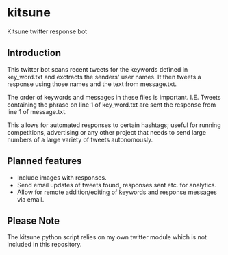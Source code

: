 kitsune
=======

Kitsune twitter response bot


Introduction
------------
This twitter bot scans recent tweets for the keywords defined in key_word.txt and exctracts
the senders' user names. It then tweets a response using those names and the text from
message.txt.

The order of keywords and messages in these files is important. I.E. Tweets containing the
phrase on line 1 of key_word.txt are sent the response from line 1 of message.txt.

This allows for automated responses to certain hashtags; useful for running competitions,
advertising or any other project that needs to send large numbers of a large variety of
tweets autonomously.

Planned features
----------------
- Include images with responses.
- Send email updates of tweets found, responses sent etc. for analytics.
- Allow for remote addition/editing of keywords and response messages via email.

Please Note
-----------
The kitsune python script relies on my own twitter module which is not included in this
repository.
